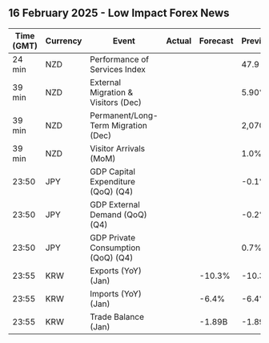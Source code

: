 ## 16 February 2025 - Low Impact Forex News

| Time (GMT) | Currency | Event | Actual | Forecast | Previous |
|------|----------|-------|--------|----------|----------|
| 24 min | NZD | Performance of Services Index |  |  | 47.9 |
| 39 min | NZD | External Migration & Visitors (Dec) |  |  | 5.90% |
| 39 min | NZD | Permanent/Long-Term Migration (Dec) |  |  | 2,070 |
| 39 min | NZD | Visitor Arrivals (MoM) |  |  | 1.0% |
| 23:50 | JPY | GDP Capital Expenditure (QoQ) (Q4) |  |  | -0.1% |
| 23:50 | JPY | GDP External Demand (QoQ) (Q4) |  |  | -0.2% |
| 23:50 | JPY | GDP Private Consumption (QoQ) (Q4) |  |  | 0.7% |
| 23:55 | KRW | Exports (YoY) (Jan) |  | -10.3% | -10.3% |
| 23:55 | KRW | Imports (YoY) (Jan) |  | -6.4% | -6.4% |
| 23:55 | KRW | Trade Balance (Jan) |  | -1.89B | -1.89B |
